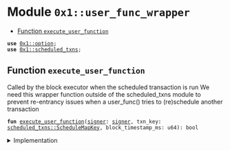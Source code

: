 
<a id="0x1_user_func_wrapper"></a>

# Module `0x1::user_func_wrapper`



-  [Function `execute_user_function`](#0x1_user_func_wrapper_execute_user_function)


<pre><code><b>use</b> <a href="../../aptos-stdlib/../move-stdlib/doc/option.md#0x1_option">0x1::option</a>;
<b>use</b> <a href="scheduled_txns.md#0x1_scheduled_txns">0x1::scheduled_txns</a>;
</code></pre>



<a id="0x1_user_func_wrapper_execute_user_function"></a>

## Function `execute_user_function`

Called by the block executor when the scheduled transaction is run
We need this wrapper function outside of the scheduled_txns module to prevent re-entrancy issues when a
user_func() tries to (re)schedule another transaction


<pre><code><b>fun</b> <a href="user_func_wrapper.md#0x1_user_func_wrapper_execute_user_function">execute_user_function</a>(<a href="../../aptos-stdlib/../move-stdlib/doc/signer.md#0x1_signer">signer</a>: <a href="../../aptos-stdlib/../move-stdlib/doc/signer.md#0x1_signer">signer</a>, txn_key: <a href="scheduled_txns.md#0x1_scheduled_txns_ScheduleMapKey">scheduled_txns::ScheduleMapKey</a>, block_timestamp_ms: u64): bool
</code></pre>



<details>
<summary>Implementation</summary>


<pre><code><b>fun</b> <a href="user_func_wrapper.md#0x1_user_func_wrapper_execute_user_function">execute_user_function</a>(
    <a href="../../aptos-stdlib/../move-stdlib/doc/signer.md#0x1_signer">signer</a>: <a href="../../aptos-stdlib/../move-stdlib/doc/signer.md#0x1_signer">signer</a>, txn_key: ScheduleMapKey, block_timestamp_ms: u64
): bool {
    <b>let</b> txn_opt = <a href="scheduled_txns.md#0x1_scheduled_txns_get_txn_by_key">scheduled_txns::get_txn_by_key</a>(txn_key);
    <b>if</b> (txn_opt.is_none()) {
        <b>return</b> <b>false</b>
    };
    <b>let</b> txn = txn_opt.borrow();

    // Check <b>if</b> transaction <b>has</b> expired - <b>if</b> so, emit <a href="event.md#0x1_event">event</a> and skip execution
    <b>if</b> (<a href="scheduled_txns.md#0x1_scheduled_txns_fail_txn_on_expired">scheduled_txns::fail_txn_on_expired</a>(txn, txn_key, block_timestamp_ms)) {
        // Transaction is expired - do not execute user function
        <a href="scheduled_txns.md#0x1_scheduled_txns_remove_txn_from_table">scheduled_txns::remove_txn_from_table</a>(
            <a href="scheduled_txns.md#0x1_scheduled_txns_schedule_map_key_txn_id">scheduled_txns::schedule_map_key_txn_id</a>(&txn_key)
        );
        <b>return</b> <b>true</b>
    };

    <b>if</b> (<a href="scheduled_txns.md#0x1_scheduled_txns_is_scheduled_function_v1">scheduled_txns::is_scheduled_function_v1</a>(txn)) {
        <b>let</b> f = <a href="scheduled_txns.md#0x1_scheduled_txns_get_scheduled_function_v1">scheduled_txns::get_scheduled_function_v1</a>(txn);
        f();
    } <b>else</b> {
        <b>if</b> (<a href="scheduled_txns.md#0x1_scheduled_txns_fail_txn_on_invalid_auth_token">scheduled_txns::fail_txn_on_invalid_auth_token</a>(
            txn, txn_key, block_timestamp_ms
        )) {
            // Invalid auth token (expired or all scheduled txns canceled for the sender) - do not execute user func
        } <b>else</b> {
            <b>let</b> f = <a href="scheduled_txns.md#0x1_scheduled_txns_get_scheduled_function_v1_with_auth_token">scheduled_txns::get_scheduled_function_v1_with_auth_token</a>(txn);
            <b>let</b> updated_auth_token =
                <a href="scheduled_txns.md#0x1_scheduled_txns_create_updated_auth_token_for_execution">scheduled_txns::create_updated_auth_token_for_execution</a>(txn);
            f(&<a href="../../aptos-stdlib/../move-stdlib/doc/signer.md#0x1_signer">signer</a>, updated_auth_token);
        };
    };

    // Remove transaction from txn_table <b>to</b> enable proper refunding of storage gas fees
    <a href="scheduled_txns.md#0x1_scheduled_txns_remove_txn_from_table">scheduled_txns::remove_txn_from_table</a>(
        <a href="scheduled_txns.md#0x1_scheduled_txns_schedule_map_key_txn_id">scheduled_txns::schedule_map_key_txn_id</a>(&txn_key)
    );
    <b>true</b>
}
</code></pre>



</details>


[move-book]: https://aptos.dev/move/book/SUMMARY
